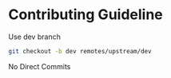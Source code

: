 # Contributing Guideline

Use dev branch

```sh
git checkout -b dev remotes/upstream/dev
```

No Direct Commits
